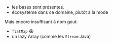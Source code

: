 
* les bases sont présentes.
* écosystème dans ce domaine, plutôt à la mode


Mais encore insuffisant à nom gout: 

* `flatMap` 😭
* un lazy Array (comme les `Stream` Java)
